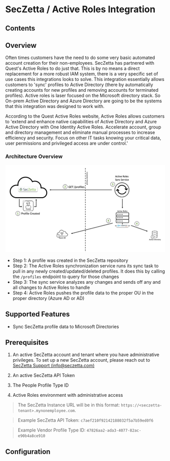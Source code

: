 # SecZetta / Active Roles Integration

## Contents

## Overview

Often times customers have the need to do some very basic automated account creation for their non-employees. SecZetta has partnered with Quest's Active Roles to do just that. This is by no means a direct replacement for a more robust IAM system, there is a very specific set of use cases this integrations looks to solve. This integration essentially allows customers to 'sync' profiles to Active Directory (there by automatically creating accounts for new profiles and removing accounts for terminated profiles). Active roles is laser focused on the Microsoft directory stack. So On-prem Active Directory and Azure Directory are going to be the systems that this integration was designed to work with. 

According to the Quest Active Roles website, Active Roles allows customers to 'extend and enhance native capabilities of Active Directory and Azure Active Directory with One Identity Active Roles. Accelerate account, group and directory management and eliminate manual processes to increase efficiency and security. Focus on other IT tasks knowing your critical data, user permissions and privileged access are under control.'

### Architecture Overview

![Image of Risk Rank](img/active-roles-integration-overview.png)

- Step 1: A profile was created in the SecZetta repository
- Step 2: The Active Roles synchronization service runs its sync task to pull in any newly created/updated/deleted profiles. It does this by calling the `/profiles` endpoint to query for those changes
- Step 3: The sync service analyzes any changes and sends off any and all changes to Active Roles to handle
- Step 4: Active Roles pushes the profile data to the proper OU in the proper directory (Azure AD or AD)

## Supported Features

- Sync SecZetta profile data to Microsoft Directories

## Prerequisites

1. An active SecZetta account and tenant where you have administrative privileges. To set up a new SecZetta account, please reach out to [SecZetta Support (info@seczetta.com)](mailto:info@seczetta.com)

2. An active SecZetta API Token

3. The People Profile Type ID

4. Active Roles environment with administrative access

> The SecZetta Instance URL will be in this format: `https://<seczetta-tenant>.mynonemployee.com`.

> Example SecZetta API Token: `c7aef210f92142188032f5a7b59ed0f6`

> Example Vendor Profile Type ID: `47826aa2-ada3-4077-82ac-e90b4a8ce910`

## Configuration


